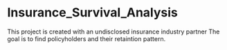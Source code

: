 # Insurance_Survival_Analysis
This project is created with an undisclosed insurance industry partner
The goal is to find policyholders and their retaintion pattern.
